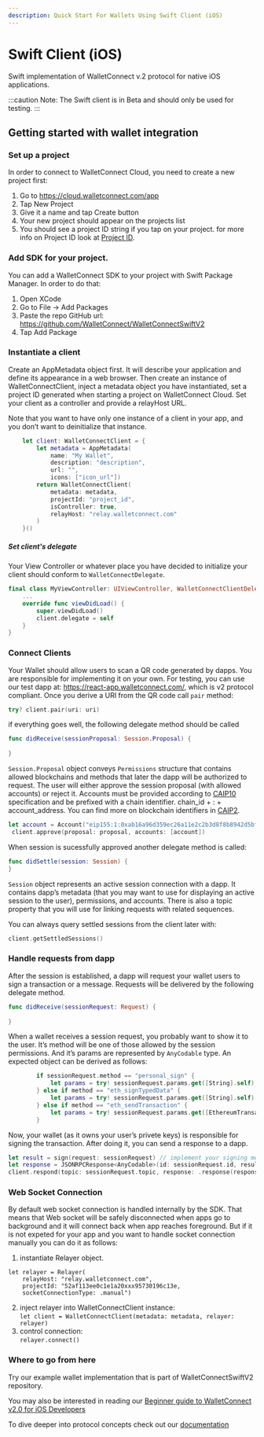 ```yaml
---
description: Quick Start For Wallets Using Swift Client (iOS)
---
```


# Swift Client (iOS)

Swift implementation of WalletConnect v.2 protocol for native iOS applications.

:::caution
Note: The Swift client is in Beta and should only be used for testing.
:::


## Getting started with wallet integration

### Set up a project
In order to connect to WalletConnect Cloud, you need to create a new project first:
1. Go to https://cloud.walletconnect.com/app
2. Tap New Project
3. Give it a name and tap Create button
4. Your new project should appear on the projects list
5. You should see a project ID string if you tap on your project.
for more info on Project ID look at [Project ID](../../api/project-id.md).

### Add SDK for your project.
You can add a WalletConnect SDK to your project with Swift Package Manager. In order to do that:
1. Open XCode
2. Go to File -> Add Packages
3. Paste the repo GitHub url: https://github.com/WalletConnect/WalletConnectSwiftV2
4. Tap Add Package

### Instantiate a client
Create an AppMetadata object first. It will describe your application and define its appearance in a web browser.
Then create an instance of WalletConnectClient, inject a metadata object you have instantiated, set a project ID generated when starting a project on WalletConnect Cloud. Set your client as a controller and provide a relayHost URL.

Note that you want to have only one instance of a client in your app, and you don’t want to deinitialize that instance.
```Swift
    let client: WalletConnectClient = {
        let metadata = AppMetadata(
            name: "My Wallet",
            description: "description",
            url: "",
            icons: ["icon_url"])
        return WalletConnectClient(
            metadata: metadata,
            projectId: "project_id",
            isController: true,
            relayHost: "relay.walletconnect.com"
        )
    }()
```

##### Set client's delegate
Your View Controller or whatever place you have decided to initialize your client should conform to `WalletConnectDelegate`.

```Swift
final class MyViewController: UIViewController, WalletConnectClientDelegate {
    ...
    override func viewDidLoad() {
        super.viewDidLoad()
        client.delegate = self
    }
}
```
### Connect Clients
Your Wallet should allow users to scan a QR code generated by dapps. You are responsible for implementing it on your own.
For testing, you can use our test dapp at: https://react-app.walletconnect.com/, which is v2 protocol compliant.
Once you derive a URI from the QR code call `pair` method:

```Swift
try? client.pair(uri: uri)
```
if everything goes well, the following delegate method should be called
```Swift
func didReceive(sessionProposal: Session.Proposal) {
    
}
```
`Session.Proposal` object conveys `Permissions` structure that contains allowed blockchains and methods that later the dapp will be authorized to request.
The user will either approve the session proposal (with allowed accounts) or reject it. Accounts must be provided according to [CAIP10](https://github.com/ChainAgnostic/CAIPs/blob/master/CAIPs/caip-10.md) specification and be prefixed with a chain identifier. chain_id + : + account_address. You can find more on blockchain identifiers in [CAIP2](https://github.com/ChainAgnostic/CAIPs/blob/master/CAIPs/caip-2.md).

```Swift
let account = Account("eip155:1:0xab16a96d359ec26a11e2c2b3d8f8b8942d5bfcdb")!
 client.approve(proposal: proposal, accounts: [account])
```
When session is sucessfully approved another delegate method is called:
```Swift
func didSettle(session: Session) {
}
```
`Session` object represents an active session connection with a dapp. It contains dapp’s metadata (that you may want to use for displaying an active session to the user), permissions, and accounts. There is also a topic property that you will use for linking requests with related sequences.

You can always query settled sessions from the client later with:
```Swift
client.getSettledSessions()
```

### Handle requests from dapp
After the session is established, a dapp will request your wallet users to sign a transaction or a message. Requests will be delivered by the following delegate method.
```Swift
func didReceive(sessionRequest: Request) {
    
}
```
When a wallet receives a session request, you probably want to show it to the user. It’s method will be one of those allowed by the session permissions. And it’s params are represented by `AnyCodable` type. An expected object can be derived as follows:

```Swift
        if sessionRequest.method == "personal_sign" {
            let params = try! sessionRequest.params.get([String].self)
        } else if method == "eth_signTypedData" {
            let params = try! sessionRequest.params.get([String].self)
        } else if method == "eth_sendTransaction" {
            let params = try! sessionRequest.params.get([EthereumTransaction].self)
        }
```

Now, your wallet (as it owns your user’s privete keys) is responsible for signing the transaction. After doing it, you can send a response to a dapp.

```Swift
let result = sign(request: sessionRequest) // implement your signing method
let response = JSONRPCResponse<AnyCodable>(id: sessionRequest.id, result: result)
client.respond(topic: sessionRequest.topic, response: .response(response))
```

### Web Socket Connection
By default web socket connection is handled internally by the SDK. That means that Web socket will be safely disconnected when apps go to background and it will connect back when app reaches foreground. But if it is not expeted for your app and you want to handle socket connection manually you can do it as follows:

1. instantiate Relayer object.  
```
let relayer = Relayer(
    relayHost: "relay.walletconnect.com",
    projectId: "52af113ee0c1e1a20xxx95730196c13e,
    socketConnectionType: .manual")
```  
2. inject relayer into WalletConnectClient instance:  
```let client = WalletConnectClient(metadata: metadata, relayer: relayer)```
3. control connection:  
```relayer.connect()```

### Where to go from here
Try our example wallet implementation that is part of WalletConnectSwiftV2 repository.

You may also be interested in reading our [Beginner guide to WalletConnect v2.0 for iOS Developers](https://medium.com/walletconnect/beginner-guide-to-walletconnect-v2-0-for-swift-developers-4534b0975218)

To dive deeper into protocol concepts check out our [documentation](https://docs.walletconnect.com/2.0/protocol/glossary)

